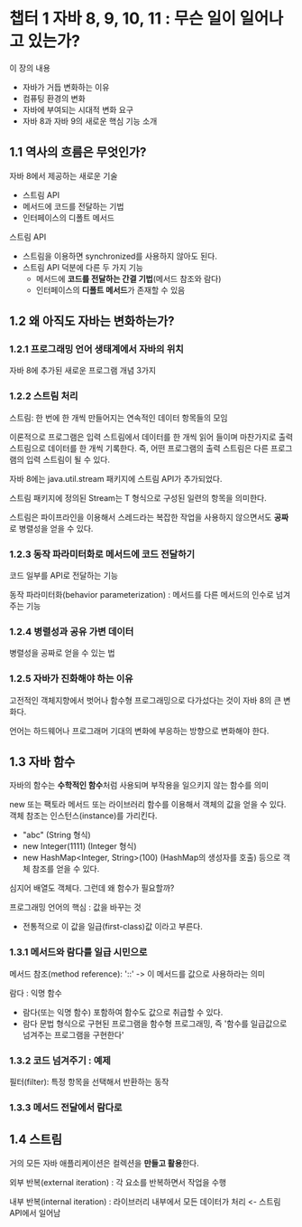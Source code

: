 # 챕터 1 자바 8, 9, 10, 11 : 무슨 일이 일어나고 있는가?

이 장의 내용
 - 자바가 거듭 변화하는 이유
 - 컴퓨팅 환경의 변화
 - 자바에 부여되는 시대적 변화 요구
 - 자바 8과 자바 9의 새로운 핵심 기능 소개

## 1.1 역사의 흐름은 무엇인가?

자바 8에서 제공하는 새로운 기술
- 스트림 API
- 메서드에 코드를 전달하는 기법
- 인터페이스의 디폴트 메서드

스트림 API
- 스트림을 이용하면 synchronized를 사용하지 않아도 된다.
- 스트림 API 덕분에 다른 두 가지 기능
  - 메서드에 **코드를 전달하는 간결 기법**(메서드 참조와 람다)
  - 인터페이스의 **디폴트 메서드**가 존재할 수 있음

## 1.2 왜 아직도 자바는 변화하는가?
### 1.2.1 프로그래밍 언어 생태계에서 자바의 위치
자바 8에 추가된 새로운 프로그램 개념 3가지
### 1.2.2 스트림 처리
스트림: 한 번에 한 개씩 만들어지는 연속적인 데이터 항목들의 모임

이론적으로 프로그램은 입력 스트림에서 데이터를 한 개씩 읽어 들이며 마찬가지로 출력 스트림으로 데이터를 한 개씩 기록한다.
즉, 어떤 프로그램의 출력 스트림은 다른 프로그램의 입력 스트림이 될 수 있다.

자바 8에는 java.util.stream 패키지에 스트림 API가 추가되었다.

스트림 패키지에 정의된 Stream<T>는 T 형식으로 구성된 일련의 항목을 의미한다.

스트림은 파이프라인을 이용해서 스레드라는 복잡한 작업을 사용하지 않으면서도 **공짜**로 병렬성을 얻을 수 있다.


### 1.2.3 동작 파라미터화로 메서드에 코드 전달하기
코드 일부를 API로 전달하는 기능

동작 파라미터화(behavior parameterization) : 메서드를 다른 메서드의 인수로 넘겨주는 기능

### 1.2.4 병렬성과 공유 가변 데이터
병렬성을 공짜로 얻을 수 있는 법

### 1.2.5 자바가 진화해야 하는 이유
고전적인 객체지향에서 벗어나 함수형 프로그래밍으로 다가섰다는 것이 자바 8의 큰 변화다.

언어는 하드웨어나 프로그래머 기대의 변화에 부응하는 방향으로 변화해야 한다.

## 1.3 자바 함수
자바의 함수는 **수학적인 함수**처럼 사용되며 부작용을 일으키지 않는 함수를 의미

new 또는 팩토라 메서드 또는 라이브러리 함수를 이용해서 객체의 값을 얻을 수 있다. 객체 참조는 인스턴스(instance)를 가리킨다.
- "abc" (String 형식)
- new Integer(1111) (Integer 형식)
- new HashMap<Integer, String>(100) (HashMap의 생성자를 호출) 등으로 객체 참조를 얻을 수 있다.

심지어 배열도 객체다. 그런데 왜 함수가 필요할까?

프로그래밍 언어의 핵심 : 값을 바꾸는 것
- 전통적으로 이 값을 일급(first-class)값 이라고 부른다.

### 1.3.1 메서드와 람다를 일급 시민으로
메서드 참조(method reference): '::' -> 이 메서드를 값으로 사용하라는 의미

람다 : 익명 함수
- 람다(또는 익명 함수) 포함하여 함수도 값으로 취급할 수 있다.
- 람다 문법 형식으로 구현된 프로그램을 함수형 프로그래밍, 즉 '함수를 일급값으로 넘겨주는 프로그램을 구현한다'

### 1.3.2 코드 넘겨주기 : 예제
필터(filter): 특정 항목을 선택해서 반환하는 동작

### 1.3.3 메서드 전달에서 람다로

## 1.4 스트림
거의 모든 자바 애플리케이션은 컬렉션을 **만들고 활용**한다.

외부 반복(external iteration) : 각 요소를 반복하면서 작업을 수행

내부 반복(internal iteration) : 라이브러리 내부에서 모든 데이터가 처리 <- 스트림 API에서 일어남

